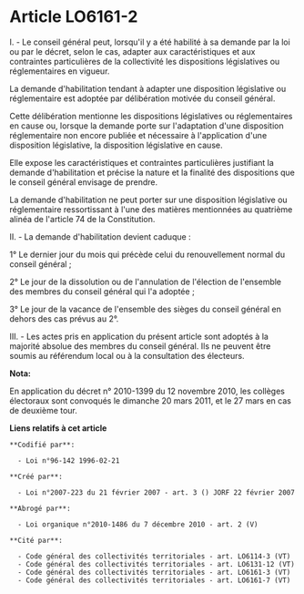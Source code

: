 # Article LO6161-2

I. - Le conseil général peut, lorsqu'il y a été habilité à sa demande par la loi ou par le décret, selon le cas, adapter aux
caractéristiques et aux contraintes particulières de la collectivité les dispositions législatives ou réglementaires en
vigueur.

La demande d'habilitation tendant à adapter une disposition législative ou réglementaire est adoptée par délibération motivée
du conseil général.

Cette délibération mentionne les dispositions législatives ou réglementaires en cause ou, lorsque la demande porte sur
l'adaptation d'une disposition réglementaire non encore publiée et nécessaire à l'application d'une disposition législative,
la disposition législative en cause.

Elle expose les caractéristiques et contraintes particulières justifiant la demande d'habilitation et précise la nature et la
finalité des dispositions que le conseil général envisage de prendre.

La demande d'habilitation ne peut porter sur une disposition législative ou réglementaire ressortissant à l'une des matières
mentionnées au quatrième alinéa de l'article 74 de la Constitution.

II. - La demande d'habilitation devient caduque :

1° Le dernier jour du mois qui précède celui du renouvellement normal du conseil général ;

2° Le jour de la dissolution ou de l'annulation de l'élection de l'ensemble des membres du conseil général qui l'a adoptée ;

3° Le jour de la vacance de l'ensemble des sièges du conseil général en dehors des cas prévus au 2°.

III. - Les actes pris en application du présent article sont adoptés à la majorité absolue des membres du conseil général.
Ils ne peuvent être soumis au référendum local ou à la consultation des électeurs.

**Nota:**

En application du décret n° 2010-1399 du 12 novembre 2010, les collèges électoraux sont convoqués le dimanche 20 mars 2011,
et le 27 mars en cas de deuxième tour.

**Liens relatifs à cet article**

	**Codifié par**:

	  - Loi n°96-142 1996-02-21

	**Créé par**:

	  - Loi n°2007-223 du 21 février 2007 - art. 3 () JORF 22 février 2007

	**Abrogé par**:

	  - Loi organique n°2010-1486 du 7 décembre 2010 - art. 2 (V)

	**Cité par**:

	  - Code général des collectivités territoriales - art. LO6114-3 (VT)
	  - Code général des collectivités territoriales - art. LO6131-12 (VT)
	  - Code général des collectivités territoriales - art. LO6161-3 (VT)
	  - Code général des collectivités territoriales - art. LO6161-7 (VT)
